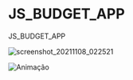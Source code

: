 
# JS_BUDGET_APP
JS_BUDGET_APP


![screenshot_20211108_022521](https://user-images.githubusercontent.com/72607039/140688966-ef4a96d6-3281-4db4-a94e-67a74ff30fdc.png)

![Animação](https://user-images.githubusercontent.com/72607039/140689003-09edfa13-03d4-42c7-902a-043dbcda0aab.gif)
